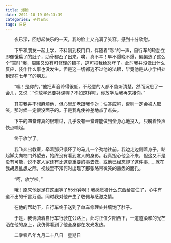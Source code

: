 ```yaml
---
title: 爆胎
date: 2021-10-19 00:13:39
categories: 子的日记
tags: 日记
---
```


&emsp;&emsp;夜已深，回想起快乐的一天，我的脸上又充满了笑容，感到十分欣慰。

&emsp;&emsp;下午和朋友一起上学，不料刚到校门口，伴随着“嘭”的一声，自行车的轮胎立即像饿扁了的肚子，肋骨都凸了出来。唉，真不幸！早不爆晚不爆，偏偏选了这么个“吉时”爆，周围又没有可修理的铺子，这可把我给愁坏了。此时我并没做出什么反应，装作什么事也没发生。但是这一切都逃不过他的法眼，毕竟他是从小学相处到现在七年了的朋友。

&emsp;&emsp;“噢！是你的。”他把声音降得很低，不经意的人都不能听清楚，然而沉思了一会儿，又说：“你放学还要补课喔？不如这样吧，你放学后我再来接你。”
<!--more-->
&emsp;&emsp;其实我并不想麻烦他，但心里却老跟我作对：快答应吧，否则一定会被人取笑，那时候一定很没面子的。于是我鬼使神差地点了点头。

&emsp;&emsp;下午的四堂课真的很难过，几乎没有一堂课能做到全身心地投入，只盼着铃声快点响起。

&emsp;&emsp;终于放学了。

&emsp;&emsp;我飞奔出教室，牵着那只饿坏了的马儿一个劲地往前。我边走边侧着身子，踮起脚尖向校门外望去，始终没有看到友人的身影。我真担心他会不来，但这又不是没有可能，说不定人家还有比这更重要的事去做，或他已经忘却了这件事......就在我胡思乱想之际，视线里不知何时出现了那张略带微笑的熟悉的面孔。

&emsp;&emsp;“呵，放学啦。”

&emsp;&emsp;哦！原来他足足在这里等了55分钟啊！我感觉被什么东西给震住了，心中有道不出的千言万语。同时我对他产生了敬佩与感激之情。

&emsp;&emsp;在他的帮助下，自行车终于送到了单车修理处并填饱了肚子。

&emsp;&emsp;于是，我俩骑着自行车行驶在公路上，此时正值夕阳西下，一道道柔和的光芒洒在他的身上，我仿佛看到了他全身都在发光发热。

&emsp;&emsp;二零零八年九月二十八日&emsp;星期日
